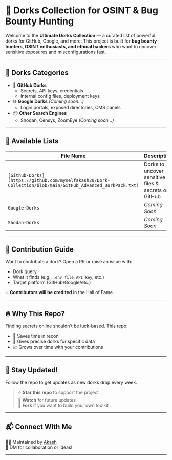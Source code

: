 # 🔎 Dorks Collection for OSINT & Bug Bounty Hunting

Welcome to the **Ultimate Dorks Collection** — a curated list of powerful dorks for GitHub, Google, and more. This project is built for **bug bounty hunters, OSINT enthusiasts, and ethical hackers** who want to uncover sensitive exposures and misconfigurations fast.

---

## 📁 Dorks Categories

- 🐙 **GitHub Dorks**
  - Secrets, API keys, credentials
  - Internal config files, deployment keys
- 🌐 **Google Dorks** *(Coming soon...)*
  - Login portals, exposed directories, CMS panels
- 📦 **Other Search Engines**
  - Shodan, Censys, ZoomEye *(Coming soon...)*

---

## 📂 Available Lists

| File Name         | Description                       |
|------------------|-----------------------------------|
| `[Github-Dorks](https://github.com/myselfakash20/Dork-Collection/blob/main/GitHub_Advanced_DorkPack.txt)` | Dorks to uncover sensitive files & secrets on GitHub |
| `Google-Dorks` | *Coming Soon* |
| `Shodan-Dorks` | *Coming Soon* |

---

## 🚀 Contribution Guide

Want to contribute a dork? Open a PR or raise an issue with:
- Dork query
- What it finds (e.g., `.env file`, `API key`, etc.)
- Target platform (GitHub/Google/etc.)

💡 **Contributors will be credited** in the Hall of Fame.

---

## 🔥 Why This Repo?

Finding secrets online shouldn’t be luck-based. This repo:
- 🧠 Saves time in recon
- 🎯 Gives precise dorks for specific data
- 📈 Grows over time with your contributions

---

## 📢 Stay Updated!

Follow the repo to get updates as new dorks drop every week.

> ⭐ **Star this repo** to support the project  
> 🔔 **Watch** for future updates  
> 🤝 **Fork** if you want to build your own toolkit

---

## 📬 Connect With Me

👨‍💻 Maintained by [Akash](https://github.com/myselfakash20)  
💬 DM for collaboration or ideas!

---
